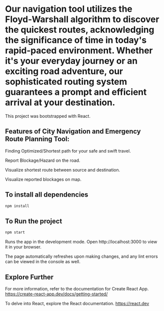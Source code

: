 # Our navigation tool utilizes the Floyd-Warshall algorithm to discover the quickest routes, acknowledging the significance of time in today's rapid-paced environment. Whether it's your everyday journey or an exciting road adventure, our sophisticated routing system guarantees a prompt and efficient arrival at your destination.

This project was bootstrapped with React.

## Features of City Navigation and Emergency Route Planning Tool:

Finding Optimized/Shortest path for your safe and swift travel.

Report Blockage/Hazard on the road.

Visualize shortest route between source and destination.

Visualize reported blockages on map.

## To install all  dependencies

```bash
npm install
```


## To Run the project
```bash
npm start
```
Runs the app in the development mode.
Open http://localhost:3000 to view it in your browser.

The page automatically refreshes upon making changes, and any lint errors can be viewed in the console as well.

## Explore Further

For more information, refer to the documentation for Create React App.
https://create-react-app.dev/docs/getting-started/

To delve into React, explore the React documentation.
https://react.dev

